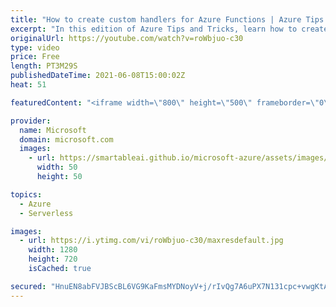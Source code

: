 ```yaml
---
title: "How to create custom handlers for Azure Functions | Azure Tips and Tricks"
excerpt: "In this edition of Azure Tips and Tricks, learn how to create custom handlers for Microsoft Azure Functions.   For more tips and tricks, visit: https://aka.ms/azuretipsandtricks  Get started with 12 months of free services and $200 USD in credit.  Create your free account today with Microsoft Azure:"
originalUrl: https://youtube.com/watch?v=roWbjuo-c30
type: video
price: Free
length: PT3M29S
publishedDateTime: 2021-06-08T15:00:02Z
heat: 51

featuredContent: "<iframe width=\"800\" height=\"500\" frameborder=\"0\" src=\"https://www.youtube.com/embed/roWbjuo-c30\" allow=\"accelerometer; autoplay; encrypted-media; gyroscope; picture-in-picture\" allowfullscreen></iframe>"

provider:
  name: Microsoft
  domain: microsoft.com
  images:
    - url: https://smartableai.github.io/microsoft-azure/assets/images/organizations/microsoft.com-50x50.jpg
      width: 50
      height: 50

topics:
  - Azure
  - Serverless

images:
  - url: https://i.ytimg.com/vi/roWbjuo-c30/maxresdefault.jpg
    width: 1280
    height: 720
    isCached: true

secured: "HnuEN8abFVJBScBL6VG9KaFmsMYDNoyV+j/rIvQg7A6uPX7N131cpc+vwgKtAcDokTPy+EeaksGPafl8ZGaQ3PutMIf4q7OAyf2xaVnGUuRp513NXj0ZWx5cAP3CruArddeYV+7uvvfEmdPBPRbn8H2O/kiBpataSb+tE2jTYoevyyQdMIeFByqqrLjj2zg7qkPaOXuP6xJRHjm6BNcjAdNDKQK5h/a+Eu9YyWh0+eUgw2KwS7K0SUJ0ABm/rQRX5KEkAgueA6ioyRIG+Wfflqn3W+uZm+ex5zUCC1+dAoWjRWtKCDZxmh4sVuQLM9weL9OCUUvNwLoHBuIJ7H/cASz+7TyZ4QnUZyQzYFBSwhgaTBN77+8kEF9Z9BfXdYtrcd+n1HufbvvE83iV8iGlYaNjiKUY5VqPrc2iNtDYM5k=;G2W2pV62ponhFMQgPFVubQ=="
---
```


